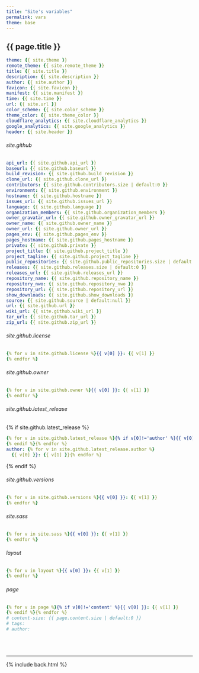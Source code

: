 ```yaml
---
title: "Site's variables"
permalink: vars
theme: base
---
```

<style>.markdown-body .highlight pre{max-height:400px}</style>

## {{ page.title }}

```yml
theme: {{ site.theme }}
remote_theme: {{ site.remote_theme }}
title: {{ site.title }}
description: {{ site.description }}
author: {{ site.author }}
favicon: {{ site.favicon }}
manifest: {{ site.manifest }}
time: {{ site.time }}
url: {{ site.url }}
color_scheme: {{ site.color_scheme }}
theme_color: {{ site.theme_color }}
cloudflare_analytics: {{ site.cloudflare_analytics }}
google_analytics: {{ site.google_analytics }}
header: {{ site.header }}
```

###### site.github

```yml
api_url: {{ site.github.api_url }}
baseurl: {{ site.github.baseurl }}
build_revision: {{ site.github.build_revision }}
clone_url: {{ site.github.clone_url }}
contributors: {{ site.github.contributors.size | default:0 }}
environment: {{ site.github.environment }}
hostname: {{ site.github.hostname }}
issues_url: {{ site.github.issues_url }}
language: {{ site.github.language }}
organization_members: {{ site.github.organization_members }}
owner_gravatar_url: {{ site.github.owner_gravatar_url }}
owner_name: {{ site.github.owner_name }}
owner_url: {{ site.github.owner_url }}
pages_env: {{ site.github.pages_env }}
pages_hostname: {{ site.github.pages_hostname }}
private: {{ site.github.private }}
project_title: {{ site.github.project_title }}
project_tagline: {{ site.github.project_tagline }}
public_repositories: {{ site.github.public_repositories.size | default:0 }}
releases: {{ site.github.releases.size | default:0 }}
releases_url: {{ site.github.releases_url }}
repository_name: {{ site.github.repository_name }}
repository_nwo: {{ site.github.repository_nwo }}
repository_url: {{ site.github.repository_url }}
show_downloads: {{ site.github.show_downloads }}
source: {{ site.github.source | default:null }}
url: {{ site.github.url }}
wiki_url: {{ site.github.wiki_url }}
tar_url: {{ site.github.tar_url }}
zip_url: {{ site.github.zip_url }}
```

###### site.github.license

```yml
{% for v in site.github.license %}{{ v[0] }}: {{ v[1] }}
{% endfor %}
```

###### site.github.owner

```yml
{% for v in site.github.owner %}{{ v[0] }}: {{ v[1] }}
{% endfor %}
```

###### site.github.latest_release

{% if site.github.latest_release %}
```yml
{% for v in site.github.latest_release %}{% if v[0]!='author' %}{{ v[0] }}: {{ v[1] }}
{% endif %}{% endfor %}
author: {% for v in site.github.latest_release.author %}
  {{ v[0] }}: {{ v[1] }}{% endfor %}
```
{% endif %}

###### site.github.versions

```yml
{% for v in site.github.versions %}{{ v[0] }}: {{ v[1] }}
{% endfor %}
```

###### site.sass

```yml
{% for v in site.sass %}{{ v[0] }}: {{ v[1] }}
{% endfor %}
```

###### layout

```yml
{% for v in layout %}{{ v[0] }}: {{ v[1] }}
{% endfor %}
```

###### page

```yml
{% for v in page %}{% if v[0]!='content' %}{{ v[0] }}: {{ v[1] }}
{% endif %}{% endfor %}
# content-size: {{ page.content.size | default:0 }}
# tags:
# author:

```

<div style="margin-top:4rem"></div>

***

{% include back.html %}
